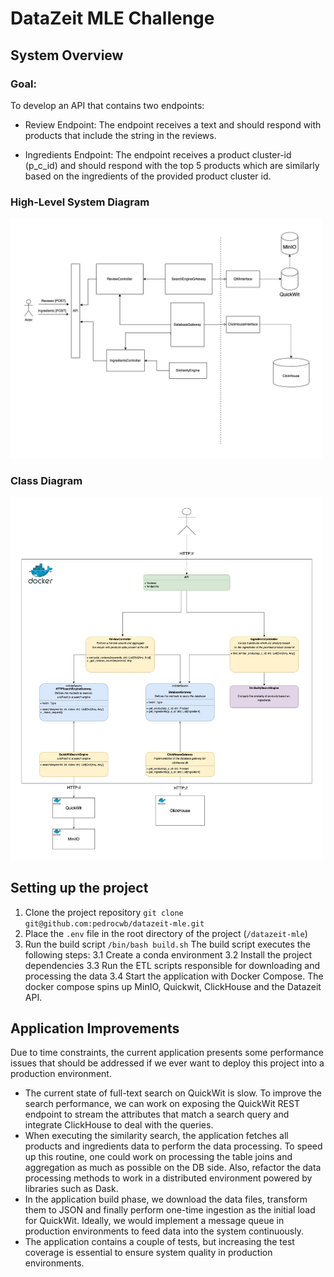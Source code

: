 

# DataZeit MLE Challenge  
  
## System Overview  
### Goal:
To develop an API that contains two endpoints:
* Review Endpoint:
The endpoint receives a text and should respond with products that include the string in the reviews.

* Ingredients Endpoint:
The endpoint receives a product cluster-id (p_c_id) and should respond with the top 5 products which are similarly based on the ingredients of the provided product cluster id.

### High-Level System Diagram
<img src="docs/system-diagram.jpeg" alt="drawing" width="500"/>

### Class Diagram
<img src="docs/class-diagram.jpeg" alt="drawing" width="500"/>


## Setting up the project

1. Clone the project repository
`git clone git@github.com:pedrocwb/datazeit-mle.git`
2. Place the `.env` file in the root directory of the project (`/datazeit-mle`)
3. Run the build script `/bin/bash build.sh`
	The build script executes the following steps:
	3.1 Create a conda environment
	3.2 Install the project dependencies
	3.3 Run the ETL scripts responsible for downloading and processing the data
	3.4 Start the application with Docker Compose. The docker compose spins up MinIO, Quickwit, ClickHouse and the Datazeit API. 


## Application Improvements

Due to time constraints, the current application presents some performance issues that should be addressed if we ever want to deploy this project into a production environment. 

- The current state of full-text search on QuickWit is slow. To improve the search performance, we can work on exposing the QuickWit REST endpoint to stream the attributes that match a search query and integrate ClickHouse to deal with the queries.
- When executing the similarity search, the application fetches all products and ingredients data to perform the data processing. To speed up this routine, one could work on processing the table joins and aggregation as much as possible on the DB side. Also, refactor the data processing methods to work in a distributed environment powered by libraries such as Dask. 
- In the application build phase, we download the data files, transform them to JSON and finally perform one-time ingestion as the initial load for QuickWit. Ideally, we would implement a message queue in production environments to feed data into the system continuously. 
- The application contains a couple of tests, but increasing the test coverage is essential to ensure system quality in production environments.  